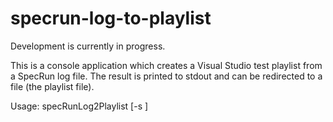 # specrun-log-to-playlist

Development is currently in progress.

This is a console application which creates a Visual Studio test playlist from a SpecRun log file.
The result is printed to stdout and can be redirected to a file (the playlist file).

Usage: specRunLog2Playlist [-s <testStatusValue>] <specrunlog>


